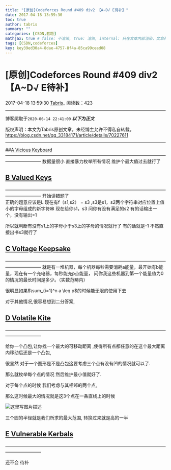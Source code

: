 ```yaml
---
title: "[原创]Codeforces Round #409 div2 【A~D√ E待补】"
date: 2017-04-18 13:59:30
toc: true
author: tabris
summary: ""
categories: [CSDN,套题]
mathjax: true # false: 不渲染, true: 渲染, internal: 只在文章内部渲染，文章列表中不渲染
tags: [CSDN,codeforces]
key: key39ed30a4-8dae-4757-8f4a-85ca99cead08
---
```


# [原创]Codeforces Round #409 div2 【A~D√ E待补】

2017-04-18 13:59:30  [Tabris_](https://me.csdn.net/qq_33184171) 阅读数：423

---

博客爬取于`2020-06-14 22:41:00`
***以下为正文***

版权声明：本文为Tabris原创文章，未经博主允许不得私自转载。
https://blog.csdn.net/qq_33184171/article/details/70227611

<!-- more -->

---

##[A	Vicious Keyboard](http://codeforces.com/contest/801/problem/A)
————————————————————————————————————————————
数据量很小
直接暴力枚举所有情况 维护个最大值过去就行了

## [B	Valued Keys](http://codeforces.com/contest/801/problem/B)
————————————————————————————————————————————
开始读错题了  
正确的题意应该是L
现在有f（s1,s2） = s3 ,s3是s1，s2两个字符串对应位置上值小的字母组成的新字符串
现在给你s1，s3 问你有没有满足的s2 有的话输出一个，没有输出=1

所以就判断有没有s1上的字母小于s3上的字母的情况就行了 有的话就是-1
不然直接出书s3就行了

## [C	Voltage Keepsake](http://codeforces.com/contest/801/problem/C)
————————————————————————————————————————————
就是有一堆机器，每个机器每秒需要消耗a能量，最开始有b能量，现在有一个充电器，每秒能充p点能量，
问你我这些机器到第一个能量值为0的情况的最长时间是多少。（实数范畴内）

很明显如果$\sum_{i=1}^n a \leq p$的时候能无限的使用下去

对于其他情况,很容易想到二分答案,


## [D	Volatile Kite](http://codeforces.com/contest/801/problem/D)
————————————————————————————————————————————

给你一个凸包,让你找一个最大的可移动距离 ,使得所有点都任意的在这个最大距离内移动后还是一个凸包,

很显然 对于一个图形是不是凸包这要考虑三个点有没有凹的情况就可以了.

那么就枚举每个点的情况 然后维护最小值就好了.

对于每个点的时候 我们考虑与其相邻的两个点,

那么这时候最大的情况就是这3个点在一条直线上的时候 

![这里写图片描述](http://img.blog.csdn.net/20170418135837747?watermark/2/text/aHR0cDovL2Jsb2cuY3Nkbi5uZXQvcXFfMzMxODQxNzE=/font/5a6L5L2T/fontsize/400/fill/I0JBQkFCMA==/dissolve/70/gravity/SouthEast)

三个园的半径就是我们所求的最大范围, 转换过来就是高的一半 

## [E	Vulnerable Kerbals](http://codeforces.com/contest/801/problem/E)
————————————————————————————————————————————

还不会 待补

